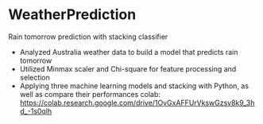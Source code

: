 # WeatherPrediction
Rain tomorrow prediction with stacking classifier
- Analyzed Australia weather data to build a model that predicts rain tomorrow
- Utilized Minmax scaler and Chi-square for feature processing and selection
- Applying three machine learning models and stacking with Python, as well as compare their performances 
colab: https://colab.research.google.com/drive/1OvGxAFFUrVkswGzsv8k9_3hd_-1s0qlh
